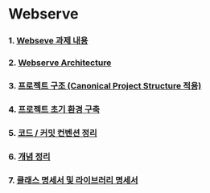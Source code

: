 # Webserve
### **1. [Webseve 과제 내용](https://github.com/wkdtpgns5016/webserve/blob/main/docs/webserve_ko.md)** </br>

### **2. [Webserve Architecture](https://github.com/wkdtpgns5016/webserve/blob/main/docs/webserve_architecture.md)** </br>

### **3. [프로젝트 구조 (Canonical Project Structure 적용)](https://github.com/wkdtpgns5016/webserve/blob/main/docs/project_structure.md)** </br>

### **4. [프로젝트 초기 환경 구축](https://github.com/wkdtpgns5016/webserve/blob/main/docs/project_tutorials.md)** </br>

### **5. [코드 / 커밋 컨벤션 정리](https://github.com/wkdtpgns5016/webserve/blob/main/docs/convention.md)** </br>

### **6. [개념 정리](https://github.com/wkdtpgns5016/webserve/blob/main/docs/Study/study.md)** </br>

### **7. [클래스 명세서 및 라이브러리 명세서](https://github.com/wkdtpgns5016/webserve/blob/main/docs/ClassSepecification/[1-4]classSpecification.md)** </br>
<br/>
